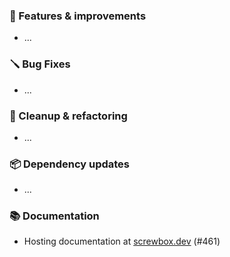 ### 🚀 Features & improvements

- ...

### 🪛 Bug Fixes

- ...

### 🧽 Cleanup & refactoring

- ...

### 📦 Dependency updates

- ...

### 📚 Documentation

- Hosting documentation at [screwbox.dev](https://screwbox.dev) (#461)